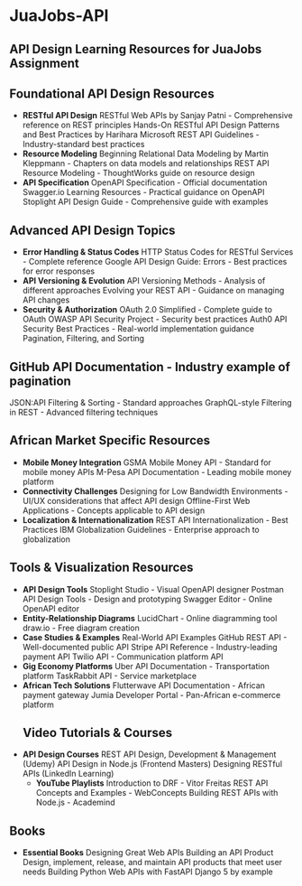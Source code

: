 # JuaJobs-API
## API Design Learning Resources for JuaJobs Assignment
## Foundational API Design Resources
- **RESTful API Design**
RESTful Web APIs by Sanjay Patni - Comprehensive reference on REST principles
Hands-On RESTful API Design Patterns and Best Practices by Harihara
Microsoft REST API Guidelines - Industry-standard best practices
- **Resource Modeling**
Beginning Relational Data Modeling by Martin Kleppmann - Chapters on data models and relationships
REST API Resource Modeling - ThoughtWorks guide on resource design
- **API Specification**
OpenAPI Specification - Official documentation
Swagger.io Learning Resources - Practical guidance on OpenAPI
Stoplight API Design Guide - Comprehensive guide with examples
## Advanced API Design Topics
- **Error Handling & Status Codes**
HTTP Status Codes for RESTful Services - Complete reference
Google API Design Guide: Errors - Best practices for error responses
- **API Versioning & Evolution**
API Versioning Methods - Analysis of different approaches
Evolving your REST API - Guidance on managing API changes
- **Security & Authorization**
OAuth 2.0 Simplified - Complete guide to OAuth
OWASP API Security Project - Security best practices
Auth0 API Security Best Practices - Real-world implementation guidance
Pagination, Filtering, and Sorting
## GitHub API Documentation - Industry example of pagination
JSON:API Filtering & Sorting - Standard approaches
GraphQL-style Filtering in REST - Advanced filtering techniques
## African Market Specific Resources
- **Mobile Money Integration**
GSMA Mobile Money API - Standard for mobile money APIs
M-Pesa API Documentation - Leading mobile money platform
- **Connectivity Challenges**
Designing for Low Bandwidth Environments - UI/UX considerations that affect API design
Offline-First Web Applications - Concepts applicable to API design
- **Localization & Internationalization**
REST API Internationalization - Best Practices
IBM Globalization Guidelines - Enterprise approach to globalization
## Tools & Visualization Resources
- **API Design Tools**
Stoplight Studio - Visual OpenAPI designer
Postman API Design Tools - Design and prototyping
Swagger Editor - Online OpenAPI editor
- **Entity-Relationship Diagrams**
LucidChart - Online diagramming tool
draw.io - Free diagram creation
- **Case Studies & Examples**
Real-World API Examples
GitHub REST API - Well-documented public API
Stripe API Reference - Industry-leading payment API
Twilio API - Communication platform API
- **Gig Economy Platforms**
Uber API Documentation - Transportation platform
TaskRabbit API - Service marketplace
- **African Tech Solutions**
Flutterwave API Documentation - African payment gateway
Jumia Developer Portal - Pan-African e-commerce platform
  ## Video Tutorials & Courses
- **API Design Courses**
REST API Design, Development & Management (Udemy)
API Design in Node.js (Frontend Masters)
Designing RESTful APIs (LinkedIn Learning)
  - **YouTube Playlists**
Introduction to DRF - Vitor Freitas
REST API Concepts and Examples - WebConcepts
Building REST APIs with Node.js - Academind
## Books
- **Essential Books**
Designing Great Web APIs
Building an API Product Design, implement, release, and maintain API products that meet user needs
Building Python Web APIs with FastAPI
Django 5 by example
